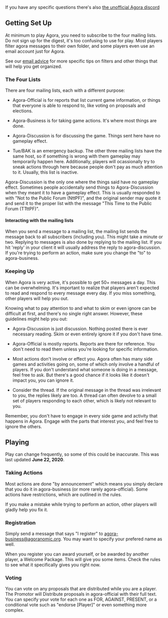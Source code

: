 If you have any specific questions there's also [the unofficial Agora discord](https://discord.gg/JCC6YGc)

## Getting Set Up

At minimum to play Agora, you need to subscribe to the four mailing lists. Do not sign up for the digest, it's too confusing to use for play. Most players filter agora messages to their own folder, and some players even use an email account just for Agora.

See our [email advice](Email) for more specific tips on filters and other things that will help you get organized.

### The Four Lists

There are four mailing lists, each with a different purpose:

* Agora-Official is for reports that list current game information, or things that everyone is able to respond to, like voting on proposals and elections.

* Agora-Business is for taking game actions. It's where most things are done.

* Agora-Discussion is for discussing the game. Things sent here have no gameplay effect.

* Tue/BAK is an emergency backup. The other three mailing lists have the same host, so if something is wrong with them gameplay may temporarily happen here. Additionally, players will ocassionally try to sneak actions through here because people don't pay as much attention to it. Usually, this list is inactive.

Agora-Discussion is the only one where the things said have no gameplay effect. Sometimes people accidentally send things to Agora-Discussion when they meant it to have a gameplay effect. This is usually responded to with "Not to the Public Forum (NttPF)", and the original sender may quote it and send it to the proper list with the message "This Time to the Public Forum (TTttPF)".

#### Interacting with the mailing lists

When you send a message to a mailing list, the mailing list sends the message back to all subscribers (including you). This might take a minute or two. Replying to messages is also done by replying to the mailing list. If you hit 'reply' in your client it will usually address the reply to agora-discussion. If you're trying to perform an action, make sure you change the "to" to agora-business.

### Keeping Up

When Agora is very active, it's possible to get 50+ messages a day. This can be overwhelming. It's important to realize that players aren't expected to read and respond to every message every day. If you miss something, other players will help you out.

Knowing what to pay attention to and what to skim or even ignore can be difficult at first, and there's no single right answer. However, these guidelines might help you out:

* Agora-Discussion is just discussion. Nothing posted there is ever necessary reading. Skim or even entirely ignore it if you don't have time.

* Agora-Official is mostly reports. Reports are there for reference. You don't need to read them unless you're looking for specific information.

* Most actions don't involve or effect you. Agora often has many side games and activities going on, some of which only involve a handful of players. If you don't understand what someone is doing in a message, feel free to ask. But there's a good chance if it looks like it doesn't impact you, you can ignore it.

* Consider the thread. If the original message in the thread was irrelevant to you, the replies likely are too. A thread can often devolve to a small set of players responding to each other, which is likely not relevant to you.

Remember, you don't have to engage in every side game and activity that happens in Agora. Engage with the parts that interest you, and feel free to ignore the others.

## Playing

Play can change frequently, so some of this could be inaccurate. This was last updated **June 22, 2020**.

### Taking Actions

Most actions are done "by announcement" which means you simply declare that you do it in agora-business (or more rarely agora-official). Some actions have restrictions, which are outlined in the rules.

If you make a mistake while trying to perform an action, other players will gladly help you fix it.

### Registration

Simply send a message that says "I register" to agora-business@agoranomic.org. You may want to specify your prefered name as well.

When you register you can award yourself, or be awarded by another player, a Welcome Package. This will give you some items. Check the rules to see what it specifically gives you right now.

### Voting

You can vote on any proposals that are distributed while you are a player. The Promotor will Distribute proposals in agora-official with their full text. You can specify your vote for each one as FOR, AGAINST, PRESENT, or a conditional vote such as "endorse \[Player\]" or even something more complex.

